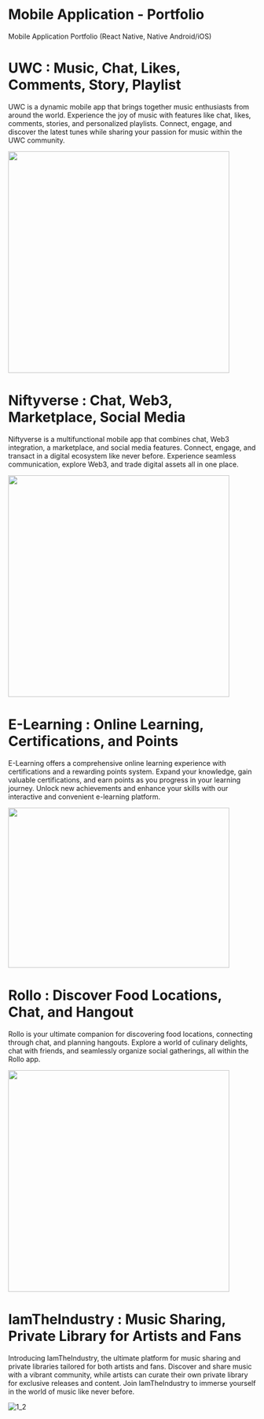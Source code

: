 # Mobile Application - Portfolio
Mobile Application Portfolio (React Native, Native Android/iOS)

# UWC : Music, Chat, Likes, Comments, Story, Playlist
UWC is a dynamic mobile app that brings together music enthusiasts from around the world. Experience the joy of music with features like chat, likes, comments, stories, and personalized playlists. Connect, engage, and discover the latest tunes while sharing your passion for music within the UWC community.

<img src="https://github.com/kaleemlab/portfolio-mobile-app/assets/72068277/9a0873ad-bf60-4224-b11c-186a8dc18e75" width="450" height="450" />

# Niftyverse : Chat, Web3, Marketplace, Social Media
Niftyverse is a multifunctional mobile app that combines chat, Web3 integration, a marketplace, and social media features. Connect, engage, and transact in a digital ecosystem like never before. Experience seamless communication, explore Web3, and trade digital assets all in one place.

<img src="https://github.com/kaleemlab/portfolio-mobile-app/assets/72068277/49ab1cd4-7960-4260-b035-2bd8ea1254d0" width="450" height="450" />

# E-Learning : Online Learning, Certifications, and Points
E-Learning offers a comprehensive online learning experience with certifications and a rewarding points system. Expand your knowledge, gain valuable certifications, and earn points as you progress in your learning journey. Unlock new achievements and enhance your skills with our interactive and convenient e-learning platform.

<img src="https://github.com/kaleemlab/portfolio-mobile-app/assets/72068277/aa4ebee9-d595-41ee-88f6-2b96a4565bac" width="450" height="325" />

# Rollo : Discover Food Locations, Chat, and Hangout
Rollo is your ultimate companion for discovering food locations, connecting through chat, and planning hangouts. Explore a world of culinary delights, chat with friends, and seamlessly organize social gatherings, all within the Rollo app.

<img src="https://github.com/kaleemlab/portfolio-mobile-app/assets/72068277/ce0bbbcc-6e30-48c9-8e12-db0051311551" width="450" height="450" />

# IamTheIndustry : Music Sharing, Private Library for Artists and Fans
Introducing IamTheIndustry, the ultimate platform for music sharing and private libraries tailored for both artists and fans. Discover and share music with a vibrant community, while artists can curate their own private library for exclusive releases and content. Join IamTheIndustry to immerse yourself in the world of music like never before.

![1_2](https://github.com/kaleemlab/portfolio-mobile-app/assets/72068277/a3beb534-4b2b-4c22-8b11-58f602541e84)






